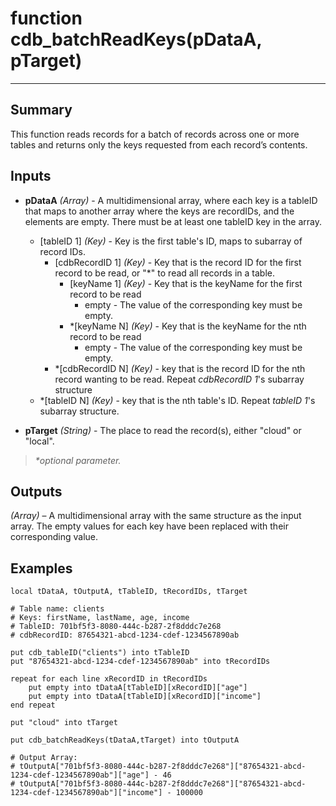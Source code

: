 # function cdb_batchReadKeys(pDataA, pTarget)
---
## Summary
This function reads records for a batch of records across one or more tables and returns only the keys requested from each record’s contents.

## Inputs
* **pDataA** *(Array)* - A multidimensional array, where each key is a tableID that maps to another array where the keys are recordIDs, and the elements are empty. There must be at least one tableID key in the array.
    * [tableID 1] *(Key)* - Key is the first table's ID, maps to subarray of record IDs.
    	* [cdbRecordID 1] *(Key)* - Key that is the record ID for the first record to be read, or "*" to read all records in a table.
	    	* [keyName 1] *(Key)* - Key that is the keyName for the first record to be read
				* empty - The value of the corresponding key must be empty.
			* \*[keyName N] *(Key)* - Key that is the keyName for the nth record to be read
				* empty - The value of the corresponding key must be empty.
    	* \*[cdbRecordID N] *(Key)* - key that is the record ID for the nth record wanting to be read. Repeat *cdbRecordID 1*'s subarray structure
    * \*[tableID N] *(Key)* - key that is the nth table's ID. Repeat *tableID 1*'s subarray structure.

* **pTarget** *(String)* - The place to read the record(s), either "cloud" or "local".

> _*optional parameter._

## Outputs
*(Array)* – A multidimensional array with the same structure as the input array. The empty values for each key have been replaced with their corresponding value.

## Examples
```livecodeserver
local tDataA, tOutputA, tTableID, tRecordIDs, tTarget

# Table name: clients
# Keys: firstName, lastName, age, income
# TableID: 701bf5f3-8080-444c-b287-2f8dddc7e268
# cdbRecordID: 87654321-abcd-1234-cdef-1234567890ab

put cdb_tableID("clients") into tTableID
put "87654321-abcd-1234-cdef-1234567890ab" into tRecordIDs

repeat for each line xRecordID in tRecordIDs
	put empty into tDataA[tTableID][xRecordID]["age"]
	put empty into tDataA[tTableID][xRecordID]["income"]
end repeat

put "cloud" into tTarget
     
put cdb_batchReadKeys(tDataA,tTarget) into tOutputA

# Output Array: 
# tOutputA["701bf5f3-8080-444c-b287-2f8dddc7e268"]["87654321-abcd-1234-cdef-1234567890ab"]["age"] - 46
# tOutputA["701bf5f3-8080-444c-b287-2f8dddc7e268"]["87654321-abcd-1234-cdef-1234567890ab"]["income"] - 100000
```
